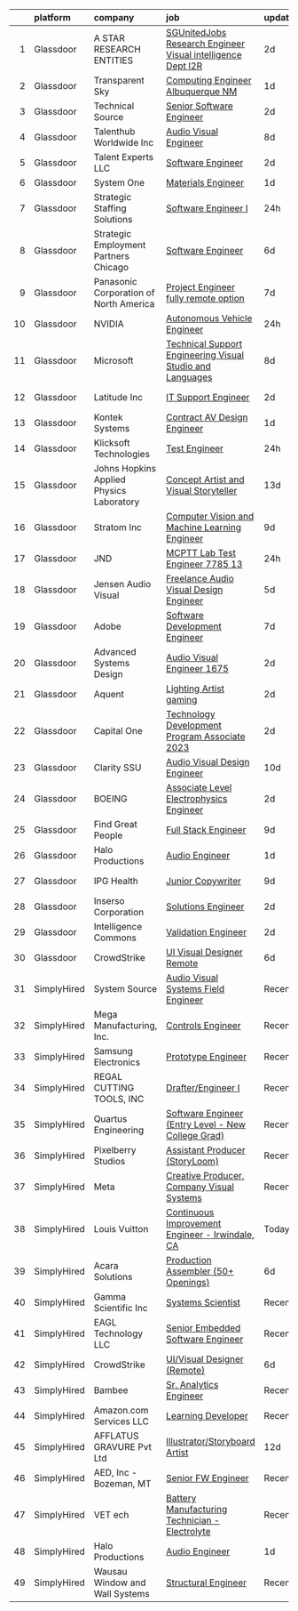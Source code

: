 

|    | platform    | company                                  | job                                                                                                                                                                                                                                                                                                                                                                                                                                                                                                                                                                                                                                                                                                                                                                                                                                                                                                                    | update_time   | location                  |
|---:|:------------|:-----------------------------------------|:-----------------------------------------------------------------------------------------------------------------------------------------------------------------------------------------------------------------------------------------------------------------------------------------------------------------------------------------------------------------------------------------------------------------------------------------------------------------------------------------------------------------------------------------------------------------------------------------------------------------------------------------------------------------------------------------------------------------------------------------------------------------------------------------------------------------------------------------------------------------------------------------------------------------------|:--------------|:--------------------------|
|  1 | Glassdoor   | A STAR RESEARCH ENTITIES                 | [ SGUnitedJobs Research Engineer  Visual intelligence Dept   I2R](https://www.glassdoor.com/partner/jobListing.htm?pos=126&ao=1136043&s=58&guid=000001821f8e8317b0e3d4ee2f17cc12&src=GD_JOB_AD&t=SR&vt=w&cs=1_262b5e87&cb=1658386810155&jobListingId=1008012696434&jrtk=3-0-1g8fot0r1kf12801-1g8fot0rjjfmb800-32136e59615645e9-)                                                                                                                                                                                                                                                                                                                                                                                                                                                                                                                                                                                       | 2d            | Marina, CA                |
|  2 | Glassdoor   | Transparent Sky                          | [Computing Engineer   Albuquerque NM](https://www.glassdoor.com/partner/jobListing.htm?pos=101&ao=1110586&s=58&guid=000001821f8e8317b0e3d4ee2f17cc12&src=GD_JOB_AD&t=SR&vt=w&ea=1&cs=1_78676703&cb=1658386810153&jobListingId=1008015048303&cpc=FFD5B9C4B038B9C9&jrtk=3-0-1g8fot0r1kf12801-1g8fot0rjjfmb800-527aba170354194c--6NYlbfkN0DAwgduWqBP7ymGN-lTADpinz2i-23XbRAyg5ywqS-MDfYRIU0B2snN7-Gbrq2bbKXPeYscNOediQJxIrrKsXyAK3kLd2jdt048bQALXiUXUwImFaBM-DOdcO2xYP0TOisoCu3LDOSAtQNZ5w5kvI3sz-Z9DQQPLSSPILCKKYzp7Z8IR37CeATlxZZRWqxxRs-dAETX_zSTogEw7y3-QpwbBusC8L9saNvazJkRXFLUVMla261L7J6e4BS-9CYgaH681S8aXXCH5_AhK1r-YSDWCnJ1obPjmbSrhCp73RXxMCH9cO-aKdfvrSVdt84SMrwp7C73ohc3NXpbkRj0_lpl6KmntQLrFZYT5Gl34HTJWFCNUxwdHaEee9fiCxdpC-VcNCc_n-FbDtF5tRd1XuNDKXC7btS3fAy6WpKywPYwKqg0DsVeh_Ke1zcoKoqN8eXyY-25Paulrxh1KPrXTDKX-q6fNjIDhsPGRaI_Cd61SoLlBL6oTBl_GRMwCcF77w_3OjGzcB32TA%3D%3D)                             | 1d            | Albuquerque, NM           |
|  3 | Glassdoor   | Technical Source                         | [Senior Software Engineer](https://www.glassdoor.com/partner/jobListing.htm?pos=117&ao=1110586&s=58&guid=000001821f8e8317b0e3d4ee2f17cc12&src=GD_JOB_AD&t=SR&vt=w&ea=1&cs=1_a2d6a209&cb=1658386810155&jobListingId=1008011852375&cpc=AC285F3A3ECA6BB0&jrtk=3-0-1g8fot0r1kf12801-1g8fot0rjjfmb800-9208b1db3321296b--6NYlbfkN0BVHAVbyk02xtdsekdlTrE-4sTi7dv4b3jkPrZBtDRpMmX6F-ebl-7PLX6xGoiR0jj5hHti75rVNxiXIhQxPq7rfEx0YBY_r3soCGLPvfta31cVDGqgShr1Are7u7D2VKlyjCaObNGV2OJUQ3pnADU4pYQ1S-n8UtS1TTjPORce0l6jN4R25zbxuOrrz3XUVFrPCaEwQMW3eOQG9p6T09roCZRNJ5kaaLWoOREBUvE1fj8ZaVQ12M5nePKBFYUTtK4EDR7SvEJzEojDUl1b8cPEv3m5_nz0Cvv47brClXpODOluK8nKOkB7tk33-YodEpOByCxngKWA3tkzekEHQXLncBCIPcV9J1fs0fgH6h3VFzRplBFFvmZ4tOQ64Y18HUwno2gPBWekmlqnkGaHJNujKmHfhgoiO-JlWKGUTU7MkbfpMipM-FTMnou6md-6o5npNTyC1epCoCwp_G8PbkSpWjZhIaiQt5PWX9FF9EP8UJq1Mnh9Jdur8i8XFjWH98M%3D)                                                      | 2d            | Remote                    |
|  4 | Glassdoor   | Talenthub Worldwide  Inc                 | [Audio Visual Engineer](https://www.glassdoor.com/partner/jobListing.htm?pos=118&ao=1110586&s=58&guid=000001821f8e8317b0e3d4ee2f17cc12&src=GD_JOB_AD&t=SR&vt=w&ea=1&cs=1_e514e52a&cb=1658386810155&jobListingId=1008000688025&cpc=AC285F3A3ECA6BB0&jrtk=3-0-1g8fot0r1kf12801-1g8fot0rjjfmb800-c1d0c260fac26604--6NYlbfkN0DpwFV3tuw9vFlML3xauMsT_S9XsNg3VdZNHiuyFzGFE3ciwNCiWa1qTVbJP6xa3o3SiE7kSzpb_mMUGlzcqjxVlt9FBtZPcnYB_qo4ppMqZX69khtSbZ-d0anmaMDwT10aypIn4OmqiZUm8rNL9FWH7XB5YZc2tJcY2fiGON4Np7bbwGgBxOROqtV0WG-NkUcUTSnyu9rlw19ylqF75Z8wMI3p_7jBrmln66eOznAbUdiPrUycL050kEFg7UXs6I0qYHSXosNE9xvxKQjrHPq1SSQ4hh5YW1YVRHn8u_yCdQrd9zT6RssL3iSAUcXaTqzxNMNePpQmFWZ6OPzhCg1DhKeFD_TEqHI_ujgzDU8vorxnfZlh2sVlee2a-dGF2Oba5h_6lEF5yxFDsdTy4T4jzyZ5HbWnmJq9MC6MuwlbC2GhhI-M0zgvMeBFF-SLh4kuAu4W27PqpfhbJqZpoTFLBUOkOFahTF34cJPTZKoq4q5FeWB6jg8zPM2bhIH-8Kg%3D)                                                         | 8d            | Newark, NJ                |
|  5 | Glassdoor   | Talent Experts LLC                       | [Software Engineer](https://www.glassdoor.com/partner/jobListing.htm?pos=104&ao=1110586&s=58&guid=000001821f8e8317b0e3d4ee2f17cc12&src=GD_JOB_AD&t=SR&vt=w&ea=1&cs=1_ea425202&cb=1658386810154&jobListingId=1008012280575&cpc=AA718BBA0476CE1A&jrtk=3-0-1g8fot0r1kf12801-1g8fot0rjjfmb800-0cd020f5639af4c2--6NYlbfkN0APToHrk7ILONyRglvlT3LJMO76dZGJsKlG8WQjsY8Cq8sfDFa7YMJqRZHf6b2fauPj3gZezhjxLT-DuF8vZLuwZEnCyZyfC0p5bF0vQqRueZ5g6y9ftlcz0pgUK_OLAJo2_BtTYO2dEmzO9dTtdhpd59vuAmmznlR7V5veymu9VT_zvjua12vKew_2JvQ3oBgR44zXAoD3iZVFcherPlMLP9xcOP3tzcI-DmfgFBgVb_YKj1OePoad_JVXJTjd2iI3rBextHPtx2HZIuUD08ZEAQ16fOevvmUyrh0RLEzlIvGN7eI3HZoUwwvaUkN1-lnnkij0-3_u3ITcXfRYYv3Wbe5_sHv-Ao9MYqjBnsNCUlwyYAjHO4u_GJTjGG9MN2XTvpWVD-hao7ATmUZghHSq_PbX6PdkeJK6cDIMgCVenKtJ3LLE8H-ySKU2ewwdB2p7dICCOXj8qh3_KUrGvYp9G7ArVVT-72QVgrRUBzSZXX9QwGPLhVR7hDTGNGkHOHumo5A_7cZtBA%3D%3D)                                               | 2d            | San Diego, CA             |
|  6 | Glassdoor   | System One                               | [Materials Engineer](https://www.glassdoor.com/partner/jobListing.htm?pos=114&ao=1110586&s=58&guid=000001821f8e8317b0e3d4ee2f17cc12&src=GD_JOB_AD&t=SR&vt=w&cs=1_7de5688b&cb=1658386810154&jobListingId=1008014989859&cpc=B101C867B3EF2D75&jrtk=3-0-1g8fot0r1kf12801-1g8fot0rjjfmb800-90c7386a8f706e51--6NYlbfkN0AXtvPDqDev6liskt-h_3vAUEMM26GmMOlWYCAn-kvNiXycd5WmzglIHi5nf_bG_WtUXbj2CHriW1UqQ_Wv0AgUKKy-9jq-bf8WcWv5OXhC-OMOv9EQcP7rI6D664sP6fh80fXKV-glVKTXeqgnHmmLVxlSU61HM6J20e4w5-6IInI-rQCQmmd6fkO3XniPSBOHconFVie-yA4D5y1zd4Vh5AzUVFb01-WXJLPxQ-3g9l2zCijfDmO6ZULbR4bLRSbV0Bt2zUwSBSTZy055RFcFdRaCnL77ygCUUMA0Ozv5l1k9Z-LsWG21xbKLkmYw1NcI4IrDew-Vt6x5SigvdzqS1OQEmux4iJkSLv37oV4YxIMN3XDgUuB4D1nss9q44U_1TqGCjOudl9HvwkhaFmq5mkPXa5Dy4FLW1_W7zF2S1T0dTYDI3TXTkg591Egul86rkodU9sZQeT4xbtK48dd2alPFMITffPegnqXwi8JbOMWF-ln3-Dgtz3TpeY_A9gydKZaLf2JoYrWyVnybqk53D-4ka1N7PePEyHw_vvwe1ai1Cw_YMkP4vxjNM0a7E_4%3D) | 1d            | Bellevue, WA              |
|  7 | Glassdoor   | Strategic Staffing Solutions             | [Software Engineer I](https://www.glassdoor.com/partner/jobListing.htm?pos=115&ao=1110586&s=58&guid=000001821f8e8317b0e3d4ee2f17cc12&src=GD_JOB_AD&t=SR&vt=w&ea=1&cs=1_f1ff3c19&cb=1658386810155&jobListingId=1008017541074&cpc=FB7E4A1762AE5BEC&jrtk=3-0-1g8fot0r1kf12801-1g8fot0rjjfmb800-8ff9e03ab23b3756--6NYlbfkN0CB4h_TpqywgMPZecH4V9H9bCqyxawBCNsXMflKEtNjwA0LJe5LPGl6AoOzdau3U3v2Ru8HWrAuvDZpQc1x5Xvf5hqYXaEm5bB9tst1sRGDXwnUsrdnJAjKPLghgZ5VyhvHG8el5M2MWqxlDuE1HgYhuYqRgHfK-2p4h3rlRc9J5U-jWU4u2QIlYyTdeT4v5SsxXEBeDnEJXWbYzorGHDC-paeOZ8ZWx6RK0CgqR7C2iuf5sXl1as-6ndpkYZbz1oz2AfQq4yEfq9owqLp7gWtpTWcH2xtWhe7ZdnkDUL7KhmvIXek011YmjcYJwCSZ_Q12w4GsSBhndjnkUzivuD9dKVx2HWa9mDlQtKyX24lE-OEc35zolA8p78_ZO7EgQDOiBcFFIPy8cVnguBvdwWjqV88baU9WMSdYprJh9vo65v0_SW3MnckQ1hyD1IPtv3JzZkfOMkZcGPjc-MlHTLoWEJxLSqKTIimGJ3O2cKrZW89ZFv6xnA8qeRRRroacZto%3D)                                                           | 24h           | Remote                    |
|  8 | Glassdoor   | Strategic Employment Partners   Chicago  | [Software Engineer](https://www.glassdoor.com/partner/jobListing.htm?pos=112&ao=1110586&s=58&guid=000001821f8e8317b0e3d4ee2f17cc12&src=GD_JOB_AD&t=SR&vt=w&ea=1&cs=1_601f6db7&cb=1658386810154&jobListingId=1008005290496&cpc=7AD1D84939BBEEF3&jrtk=3-0-1g8fot0r1kf12801-1g8fot0rjjfmb800-f9b122109228111a--6NYlbfkN0AEgitr2lGK9-2Owk_bCXKkX9ldcvmrRzAzunryDtq0mljxA2NIyC10GUheUeY9KB7z7DAJmaLOzV7M5HUF6sH-YaekoisB72hHiMww_Vxt4qLPHEBRN-jJ0qnBkvAL8uuN-j1If3yHaNwNbpeJr65cC-nsKE8kUrwN1QrKc_OxvUb1TWW3PmzMOPneBGIEERMgAdTOseof-x4-Yk5OCwPzuObcWob_lIvlWzQz6kq2HhOdLa0c-BF7zcw9XtgiKga4tUNByjJC212tdMZr_KW2J9pnAWB86LH63RS92-LQenAHjmZOxK6gy27z8dwO-oPydD0O0cKO0VPJoO9Fq11k_ms6l7dd-2doKRhRpa-fqbr6XUHmypdsqBHJcutMV4gV5tGNN6Gv9mUR50ucvq7MR0lOP5-FoVL6zamVfsVZep_jV8cBxVfmRGDIFTkrCYYm85D2mb2Im0QPz4JQ1iGDYG843Itb51FugbOQ35DU3Y0M_6tbVc5u2MQq6ppPpss%3D)                                                             | 6d            | Illinois                  |
|  9 | Glassdoor   | Panasonic Corporation of North America   | [Project Engineer  fully remote option ](https://www.glassdoor.com/partner/jobListing.htm?pos=124&ao=1136043&s=58&guid=000001821f8e8317b0e3d4ee2f17cc12&src=GD_JOB_AD&t=SR&vt=w&cs=1_b96f7224&cb=1658386810155&jobListingId=1008002546491&jrtk=3-0-1g8fot0r1kf12801-1g8fot0rjjfmb800-fd6316b13faec53c-)                                                                                                                                                                                                                                                                                                                                                                                                                                                                                                                                                                                                                | 7d            | Newark, NJ                |
| 10 | Glassdoor   | NVIDIA                                   | [Autonomous Vehicle Engineer](https://www.glassdoor.com/partner/jobListing.htm?pos=127&ao=1136043&s=58&guid=000001821f8e8317b0e3d4ee2f17cc12&src=GD_JOB_AD&t=SR&vt=w&cs=1_52115c35&cb=1658386810156&jobListingId=1008017673116&jrtk=3-0-1g8fot0r1kf12801-1g8fot0rjjfmb800-cad685f0a5c5f911-)                                                                                                                                                                                                                                                                                                                                                                                                                                                                                                                                                                                                                           | 24h           | Santa Clara, CA           |
| 11 | Glassdoor   | Microsoft                                | [Technical Support Engineering   Visual Studio and Languages](https://www.glassdoor.com/partner/jobListing.htm?pos=128&ao=1136043&s=58&guid=000001821f8e8317b0e3d4ee2f17cc12&src=GD_JOB_AD&t=SR&vt=w&cs=1_fb06ae94&cb=1658386810155&jobListingId=1008000494893&jrtk=3-0-1g8fot0r1kf12801-1g8fot0rjjfmb800-fd5e93c10324bb7b-)                                                                                                                                                                                                                                                                                                                                                                                                                                                                                                                                                                                           | 8d            | Issaquah, WA              |
| 12 | Glassdoor   | Latitude  Inc                            | [IT Support Engineer](https://www.glassdoor.com/partner/jobListing.htm?pos=119&ao=1110586&s=58&guid=000001821f8e8317b0e3d4ee2f17cc12&src=GD_JOB_AD&t=SR&vt=w&ea=1&cs=1_2e8687e6&cb=1658386810155&jobListingId=1008011851782&cpc=3BA4CE39D5B5DEF5&jrtk=3-0-1g8fot0r1kf12801-1g8fot0rjjfmb800-53008a699198e315--6NYlbfkN0DHl9MnwPpq1bbpPHgKt1JoxxtgUYxcPgpGa7590zZ_bSO6C83MMtUscRZ8bkrEfXsJ-zf2zrL30GhvlPkphklobUWUc-pIaVkgHFMcvJhua_IEUVbJHz0R3ShZvCu8JVLK0FjEN9-S3UAkPlJZDEoE2wFTlj5xj_XtjktqxlhLYJBXZl-RcN_bJeaBOx2M5C4UzMxOg1HiCXCLxd131x6Xl7H0ExDxLj17wXEYQ20XhzruoryKJReEwrcUZlbFZ_zFT9tGQ5gksgZ-DODr05OPPTxp0hIP9xe_d5Nux84xgCvVedLqjaxxdhnf6yWslklLM6AsHVbIwcLtc8vFZLuD1KGbVC0rjPGcNDFOswOUU_4texEgCiXojRmgGSKfIqJWSGEnU1VP6cyfC9nA_eZToHXfLUfHrx0CJ9a0VGwS9ShkGnUnn4XehNPwVtoOsHAjp6G6u9DGMsAI4dtTJgytM6e_8SJir_WC8TEKY6Nn2687wXjsPqzCDPJZ0nNFKVE%3D)                                                           | 2d            | Rockaway, NJ              |
| 13 | Glassdoor   | Kontek Systems                           | [Contract AV Design Engineer](https://www.glassdoor.com/partner/jobListing.htm?pos=105&ao=1110586&s=58&guid=000001821f8e8317b0e3d4ee2f17cc12&src=GD_JOB_AD&t=SR&vt=w&ea=1&cs=1_a31d8161&cb=1658386810154&jobListingId=1008014886987&cpc=F583A5AE0DDDFE3A&jrtk=3-0-1g8fot0r1kf12801-1g8fot0rjjfmb800-a546212c94420692--6NYlbfkN0CfuwjoGl7GPnww22KG_qH1VxV-pg5CMIAqmERtwLeL8ycF7ceNQdASQTPxp4jgWWs-M0t45tF99RZCP-Y69a4reENeISWqKk45DEqGx3JramItH2_VZp6X8Qyg9Tmz2oq7QvAbYeaYMFsouQnIxVpKHd7RjwBwsnf0ucVB8jFLm9A5fsBFqXubL2-APHTB7dNZjtUKfXcCpjhvrhyRlm75BBljGnBjf10Xl5GN6twF_Hymld__VemNS5wbHEcY6QJj06Qp15NyicOG4klsDMkIgIyz15GfGrCSyV8ibys7ITca4bpVyefCGo9IDNutOGM7U_9rtxtfb1wBmFvfwRN7uMLvrTiDMcKEleIQgjydhg55h7z9l44RIoO83mO_68F3FHJ-8CTY6NXNMw1oaNpw6vljn8nj_onAF4e-DHDZ_ZadGxJV-S0ovzvDgWcDuIruhgLSY3cY49ZYtflvtwvPH0eFWJlFZ5wBqY2dKY4qNiqXdxmClrq8hXFYEwL3uCfBLUK94a9mKw%3D%3D)                                     | 1d            | Remote                    |
| 14 | Glassdoor   | Klicksoft Technologies                   | [Test Engineer](https://www.glassdoor.com/partner/jobListing.htm?pos=125&ao=1136043&s=58&guid=000001821f8e8317b0e3d4ee2f17cc12&src=GD_JOB_AD&t=SR&vt=w&ea=1&cs=1_1882868d&cb=1658386810155&jobListingId=1008017363622&jrtk=3-0-1g8fot0r1kf12801-1g8fot0rjjfmb800-188ef534be30493c-)                                                                                                                                                                                                                                                                                                                                                                                                                                                                                                                                                                                                                                    | 24h           | Indianapolis, IN          |
| 15 | Glassdoor   | Johns Hopkins Applied Physics Laboratory | [Concept Artist and Visual Storyteller](https://www.glassdoor.com/partner/jobListing.htm?pos=129&ao=1136043&s=58&guid=000001821f8e8317b0e3d4ee2f17cc12&src=GD_JOB_AD&t=SR&vt=w&cs=1_e6373598&cb=1658386810155&jobListingId=1007990323575&jrtk=3-0-1g8fot0r1kf12801-1g8fot0rjjfmb800-caf3af526954e90d-)                                                                                                                                                                                                                                                                                                                                                                                                                                                                                                                                                                                                                 | 13d           | Laurel, MD                |
| 16 | Glassdoor   | Stratom  Inc                             | [Computer Vision and Machine Learning Engineer](https://www.glassdoor.com/partner/jobListing.htm?pos=111&ao=1110586&s=58&guid=000001821f8e8317b0e3d4ee2f17cc12&src=GD_JOB_AD&t=SR&vt=w&ea=1&cs=1_45e94e0c&cb=1658386810154&jobListingId=1007997722081&cpc=FAE5E775D180B2FB&jrtk=3-0-1g8fot0r1kf12801-1g8fot0rjjfmb800-4b643d52aadb7cbe--6NYlbfkN0DHq5cS7_NQY_ZldJLemQnyJLq4g1PakK2IK7lNmBZOqlX4lWGeIayHoS6eVjMnCoMz6j7oXkvRzoVTt6PtW5Az9ZHQCcLZbYJqKkaBVeOb8T467X7fZHHOYo0Qzez9xnSQCWJ67ndDbrLpTVXzvEWYR8jh5m0Vn05KW0tQ3qVs_BJXvM5Z9CchOztAd9t2N1b4ObcPHxNN5bD5gwgQz3P1Zwei4OZ1y6I76j31aqTr7h4Ofbs4mlXhJILpRBwnjD0GJc-W8-Di3XTtTbuXUAdpW3ZCXe0L_uEv3zq9xl7lmgoe7DyOgZjWMViuqVwZ1CraLhb-g0Xxbc_Ppu2CLeIhwuclMjdZ7m5ADHFZZXKx81YlP5ZH4MDfzP4E-IK3aVahKLc0626Pq7RDJKlraMA61-gC7w5b4pDdrdGWVx_KUwzPFRtNV8PzYASR3VnLMMU9zsAxDTkO7_eOLkQUbhoAjU0VRQGlmVJF562U5L3AmY00JNe6990R1WqxqCZj8wxO3hJy-9Fo1y_Ehfw3szA1iI_N8qo6gJc%3D) | 9d            | Boulder, CO               |
| 17 | Glassdoor   | JND                                      | [MCPTT Lab Test Engineer  7785 13 ](https://www.glassdoor.com/partner/jobListing.htm?pos=123&ao=1136043&s=58&guid=000001821f8e8317b0e3d4ee2f17cc12&src=GD_JOB_AD&t=SR&vt=w&ea=1&cs=1_34933c28&cb=1658386810155&jobListingId=1008018625565&jrtk=3-0-1g8fot0r1kf12801-1g8fot0rjjfmb800-7dd1c2a491773dd7-)                                                                                                                                                                                                                                                                                                                                                                                                                                                                                                                                                                                                                | 24h           | Bellevue, WA              |
| 18 | Glassdoor   | Jensen Audio Visual                      | [Freelance Audio Visual Design Engineer](https://www.glassdoor.com/partner/jobListing.htm?pos=107&ao=1110586&s=58&guid=000001821f8e8317b0e3d4ee2f17cc12&src=GD_JOB_AD&t=SR&vt=w&ea=1&cs=1_2ff72c57&cb=1658386810154&jobListingId=1008008655393&cpc=A65DF3A704A48F9B&jrtk=3-0-1g8fot0r1kf12801-1g8fot0rjjfmb800-2b26840a77cfcb6f--6NYlbfkN0B91O5vKeJxR9_hxmDa8e6Q5G1GjibsWHgJn1skfYlPwkAXe845tnLEvoI6XuF0eBIBIhcz0HPUIe79UujOZBVd63yv6bxa1aImQmynUaNewE95G793KRTOknt_ThP5QTrQDOUmd5gLH-22R2jo_gzJCrI3Bf2XfHqThDx0q7NMMsUMDd3ajSAC3ZreR5MhGkgrFxTvPpJ_1XCRqc-Bc7o9oaiOSJ9hIC13d6crlL-vvJEcQnYpmfvpoVtsPVeGBHsFYpFuDg8Q0OCV7X5t7AqrjJdK9NaTblJe_XRiD8m9Z-OBqo8aZ1nZGM2d9E8Dg8mvkEmHuHPckBjUlvQnZkbVIO985-7je8mtk9Q1-s4ZNudymw2E21qY4pYqmTLlEpjBcLjJ0AuBHKu0AGXUBtY2ZNWo3wSNQaoGYOxFI6ckVAs7jH-Z0teJ5UBF7n8Yl38gfGI5lSRWBHAZArPx1aUM3O3Euz-8VIUJzJj6BORE7XXrLF6uwuEWFPgB4T-98mOecrqWue0__zQ3L-7xZ39AxY6x6jmrlhw%3D)        | 5d            | Remote                    |
| 19 | Glassdoor   | Adobe                                    | [Software Development Engineer](https://www.glassdoor.com/partner/jobListing.htm?pos=121&ao=1136043&s=58&guid=000001821f8e8317b0e3d4ee2f17cc12&src=GD_JOB_AD&t=SR&vt=w&cs=1_dd39f015&cb=1658386810155&jobListingId=1008002512843&jrtk=3-0-1g8fot0r1kf12801-1g8fot0rjjfmb800-1fe35e3180929f75-)                                                                                                                                                                                                                                                                                                                                                                                                                                                                                                                                                                                                                         | 7d            | New York, NY              |
| 20 | Glassdoor   | Advanced Systems Design                  | [Audio Visual Engineer   1675](https://www.glassdoor.com/partner/jobListing.htm?pos=102&ao=1110586&s=58&guid=000001821f8e8317b0e3d4ee2f17cc12&src=GD_JOB_AD&t=SR&vt=w&ea=1&cs=1_8592fd5f&cb=1658386810153&jobListingId=1008013000580&cpc=18B9B60E52E5A655&jrtk=3-0-1g8fot0r1kf12801-1g8fot0rjjfmb800-53856959d38fb972--6NYlbfkN0DdLn5tXN_RiyJSiFodarGZFJKa8s6F6AK0THPBWp05MQAviCpm5lNzEF6gD3DTAf6n8aeNrhHR59c6f01ZkzNNOYyicUjSDHyP8w7Fb6VcMKrqCkZijDoa-nn-rz3ZJ99wKyrCzIIz8Z3mQTlp__DDH6aEsf9LKIFSJxB72VypXDNZyuLvxURcqWxMEjJHbMVPcukKzm-ggTwhyiFeaNX-25WkI5Bf4RrJqHyku0mh1chQr0IN7o5_fGtrNQzPPEvXA5nVXwpzzBf0n05uNkd3eBT9sqqleXvGWy-eF0fbQOw06F-DEkICUfYgrgJYe-pORjNkSos0isOTt0nGunDzF34CR3JxT0fWUBDhUB-L8ZS15R_e3T-U-KAgZs97uqKIMU1QcSBnbyH1cltvvENXhYisNsjGnoAKEKZ7zQRCdspx1wHepxXdEj16i6uDaDytJOp8yaaRwR3dHYeJVdFZMwnjP9BTb_30woJrFG6uju9rlt0eO30lrtoc4BONHlz_YiqdMWk38g%3D%3D)                                    | 2d            | Ocoee, FL                 |
| 21 | Glassdoor   | Aquent                                   | [Lighting Artist  gaming ](https://www.glassdoor.com/partner/jobListing.htm?pos=116&ao=1110586&s=58&guid=000001821f8e8317b0e3d4ee2f17cc12&src=GD_JOB_AD&t=SR&vt=w&cs=1_ca321e06&cb=1658386810154&jobListingId=1008012676272&cpc=9DC6E4D8324653EE&jrtk=3-0-1g8fot0r1kf12801-1g8fot0rjjfmb800-f341b21f200986a5--6NYlbfkN0DMrcEu7yrtATojKJA7cEzGQ3FdRGWLh0CZQInL4ECGI9gD0Wolx9R2v-Aex0-GK06IR-bjFvjEHMXZOaQ5iyvMOX2o-ZavnwjSDCy-yLmI7QrRCKKKWQhOYX0OyhtyBdjzyIDc_lEUUc-tJ1j7P04w-guAtevEPkKrF-iH2eoM_m-IBm9JpEtetESJSR-ME-jAsQhFfGOP87BUjjrDMI83IUHDOEi1vmwcEcRbqjWvv-OyawiYzQBeN3F0C1r2vxhKJZQDeT4d4IHqx7WvBWcpE0UdrZigrxJKarNVVwiw1Qo8fxRiXvSI4EUgN_Kzp-VB0b1ZR57CDX24-0nLntH51qofVVR_y67Gp3w_qXmXjr_kmpJWusWn4X-tgzPqidSrdH25dS2V9iWXPxmfB9OzhdQ-BTKSeHARXGeaHQ2iBeRDDXhkY_bO1_8AdnJDPBC1IZ7CL1GYLg%3D%3D)                                                                                                             | 2d            | Redmond, WA               |
| 22 | Glassdoor   | Capital One                              | [Technology Development Program Associate   2023](https://www.glassdoor.com/partner/jobListing.htm?pos=109&ao=1110586&s=58&guid=000001821f8e8317b0e3d4ee2f17cc12&src=GD_JOB_AD&t=SR&vt=w&cs=1_c4235cb3&cb=1658386810154&jobListingId=1008011603146&cpc=9C2286EA3771AAF6&jrtk=3-0-1g8fot0r1kf12801-1g8fot0rjjfmb800-13529aa9b14d4d10--6NYlbfkN0C3j_zLGvpMLCdiZ0WC46XqVTA1VMZzOzKXPhAXwYlrNb9EbKZEg8x0tL4Jn_n-27XAYRIz8SPP25AcxNOOk1jXfgwolYmEWOsDqt5YbN7s0DhX3GFKHf320jiMFRgI8bgog1gDTk0e4AdeNwmNVnoRkEohwXBRRKdIxfGSnq7msXs_xbG6_TTqA-FX-eqTsWWwxlH2gWNubzq1Q6ZdTH7HqbM3kg38eQkALRPj_fP4ebQqQQHOPClA8WR1qgtyFdUgqZrOyN2z2hvSPfYS3OFBUVVswjaJh9oGrz-waFRze94x7tzqu62Mt5cdx5f_1QswZ9gXt7DAQhEMhuYYbLYXV1l-Kk5h9JZV5ynx496lPkZVFkoUc_3-mTfPzlV6-eHAX72xQcm7RVCCeuF2krZ8dJM4QtMUrsCoFsdfeukWiG7vvlr7KjK2)                                                                                                                  | 2d            | Chicago, IL               |
| 23 | Glassdoor   | Clarity SSU                              | [Audio Visual Design Engineer](https://www.glassdoor.com/partner/jobListing.htm?pos=130&ao=1136043&s=58&guid=000001821f8e8317b0e3d4ee2f17cc12&src=GD_JOB_AD&t=SR&vt=w&ea=1&cs=1_99fe03b8&cb=1658386810155&jobListingId=1007995800311&jrtk=3-0-1g8fot0r1kf12801-1g8fot0rjjfmb800-407bc9f77d9583b7-)                                                                                                                                                                                                                                                                                                                                                                                                                                                                                                                                                                                                                     | 10d           | Remote                    |
| 24 | Glassdoor   | BOEING                                   | [Associate Level Electrophysics Engineer](https://www.glassdoor.com/partner/jobListing.htm?pos=110&ao=1110586&s=58&guid=000001821f8e8317b0e3d4ee2f17cc12&src=GD_JOB_AD&t=SR&vt=w&cs=1_7306407e&cb=1658386810154&jobListingId=1008011578747&cpc=65CC663E25211861&jrtk=3-0-1g8fot0r1kf12801-1g8fot0rjjfmb800-c5d75e19db87b3a6--6NYlbfkN0BddK4H-tsabPiX3BvkwhvbvP4OkLNzlRX6egXJy9Hb11ERhvpR4KXHOGIJSt-F4EldYyzj0PC9O8t5sPaL1ax7KmZQUaEt0CgSTF8ct2nUdDoDXO-XcKA9HRxX1ZV8qKt4fxPGVIIxzjtKY1xLtvOR77csmAEsUgT5Efz1cW5CWnWmnKWf2WA6Vr-LJRjn9uoyf18kM2BoB9bw_A258coCEQAFwaQHXKs6rOoMpJu_ZYlotWPW9T2kxLz9XC0eG4ldcR-aUwgRbU6J56wjo5NFo5Nf9jUywHLAJuKUrC0ton1H_v5PmtntGlhI0WqX-mP9xdw7KFEkxhqmr_SBuPOA2MCMp1AqslzYGMt7NndLCy9FUC7-7zH4ZCter647kPQrOLJFAl_wAt3qzZJaRySpsrYrwCvP5uw2CbOtn6WswMw3NNqB9n91)                                                                                                                          | 2d            | Tukwila, WA               |
| 25 | Glassdoor   | Find Great People                        | [Full Stack Engineer](https://www.glassdoor.com/partner/jobListing.htm?pos=113&ao=1110586&s=58&guid=000001821f8e8317b0e3d4ee2f17cc12&src=GD_JOB_AD&t=SR&vt=w&ea=1&cs=1_d6d7c7a2&cb=1658386810155&jobListingId=1007997608736&cpc=F41FEAB56D215062&jrtk=3-0-1g8fot0r1kf12801-1g8fot0rjjfmb800-81110c879b6f9a3d--6NYlbfkN0AB_wwm9c7mTJ6mF64Z4C4YaWvUN0ue2WMj8uKqDGvbSUpQdFC8tKXzAleKNXG88hYqbhdu5OgK3s6S06o6e9kROcZ0p9G3l1zppEyrdsPDZNnLLsQ91Ot8FL94NgDegTH9gsp_OvUxFL_XX2y3wpnntBQy4LSBZ7Wa8i5aPwxLIiP_0BVy41oEaZ1hd3tWIobe1FB5RHPAY3N46HtG1mcSW8yflTmXkuN9kkfBerh_-PT5TWRLXtggse5d1Jihi_rECQy2IotLDuhqHjL2g9r2BV_7-HK4EbqmEIfkZVfjuV1Xy5jH1d3PDzIswl8lKz5AUnR5K4AikT6o3D-ZeqcTprVTvnkNULyzvQiEygWdj8R2CmBGI4G0WsIKfbcV_KDdAe0SGsZ9BWYZ2bVYZnpa1Et3qx9yLX_z4KBm9s8SRbC7VaE8xM19qaZBJw4LIbQgxVl4Kqxs6ywcadDpoWVF55wwOLppTi7Q4kdvoFVM3J_8Bkf8rZ1u7ABjIpESIG4%3D)                                                           | 9d            | Remote                    |
| 26 | Glassdoor   | Halo Productions                         | [Audio Engineer](https://www.glassdoor.com/partner/jobListing.htm?pos=108&ao=1110586&s=58&guid=000001821f8e8317b0e3d4ee2f17cc12&src=GD_JOB_AD&t=SR&vt=w&ea=1&cs=1_33c4a565&cb=1658386810155&jobListingId=1008015033912&cpc=6BF42D0955AE9A34&jrtk=3-0-1g8fot0r1kf12801-1g8fot0rjjfmb800-66344b39c1648170--6NYlbfkN0DZZww-p_mr8GWlqIRBY21Wjl_Fk3kglyx5_HcxykVqwaDFSJjVlUl4SCmDWBly_AThIxt-d2Ac-E3CGtxPty3MM8GBfToLumm6yYjnHD8YAIyf3ctYdpRa4tizI8BkBRdRNP_8Ljldeb8Rs8UYrkIV8Jqiugy2o5is-Rpbor5-fjFqRrMbyFA2cYxqy9JE6aqu8gMMvQwJl4zVEHk0P77G9Q08Dcuk67VpsEcpj_vugTKGngjcsHOgpD_q0EE-ORoGNjWDuQK0ZCsuD02KKBNSTwJClsoesDSa4j9CA6VtqpltqXuXN9AKHudsdgGiub4EbXJt5gKidz8b1IsYbyuvPKEzsQHWA7-KVkwNdZA3gg1hROREH4_pEt8eprLYRovHeePPqk5tzaMAxowPEGata-DbIliU5WkUmg6IEn27OsvD3PDKqi-0Y9kjSuNAlTNP059mOKFtm8-ZTqEDmG56UIW4Q4oOMt1RezFTAjpssqIhDZ9U9syz)                                                                              | 1d            | New York, NY              |
| 27 | Glassdoor   | IPG Health                               | [Junior Copywriter](https://www.glassdoor.com/partner/jobListing.htm?pos=122&ao=1136043&s=58&guid=000001821f8e8317b0e3d4ee2f17cc12&src=GD_JOB_AD&t=SR&vt=w&cs=1_87d9d7e1&cb=1658386810155&jobListingId=1007998725255&jrtk=3-0-1g8fot0r1kf12801-1g8fot0rjjfmb800-d6429d360a8eacde-)                                                                                                                                                                                                                                                                                                                                                                                                                                                                                                                                                                                                                                     | 9d            | New York, NY              |
| 28 | Glassdoor   | Inserso Corporation                      | [Solutions Engineer](https://www.glassdoor.com/partner/jobListing.htm?pos=106&ao=1110586&s=58&guid=000001821f8e8317b0e3d4ee2f17cc12&src=GD_JOB_AD&t=SR&vt=w&ea=1&cs=1_41b70ce1&cb=1658386810154&jobListingId=1008012184970&cpc=AF02A54CD0F60729&jrtk=3-0-1g8fot0r1kf12801-1g8fot0rjjfmb800-46d849cf90e33f5e--6NYlbfkN0AhiSM97uR0krGOtPwy-oJfyqALAy3Z2p4nx349ctn7U6gK7HywQ3ssJXP1yJ5ULVYRkoJT9wKFlirtd992B5FslD1dIHOmXkQZ6PEUFfqEJEpfTDTWwx5npuU5QO4oALa_LmFiA9Y9ZpxujmqnkaGSGmQlxudQBSSKhy0tYsfOx2P4eTgtIJKqPGdmiexHYSvKhCPseTLWln4BZdvn1O-mcoGIIbCp7UuB2e6OMr-LpgC_eE4LbPsTMkHOBz8Mxhba6AnDOvdCGVl58ducQy3cOPLXi2YCVCInNau3jb0oA164nOo-lv27W6pSGa9pDUtB6cu7LOgb4yLzZSpIAt6nn-JXFE5mGuDKpfGtnUBqgdHNh0xfVETVHVi6JBRFPo4ZZlvVDVEvt95RnXpKAPiV_EVfsPSf9Na4mEEl-PD8JpQR9QRkQYcqBfLFBaJCErWmbSlH6ysf6197buxZRaHewgCD1YMBa73otghiXKElJ4QqJZ_BPwqyYUmL_n8NUfI%3D)                                                            | 2d            | Remote                    |
| 29 | Glassdoor   | Intelligence Commons                     | [Validation Engineer](https://www.glassdoor.com/partner/jobListing.htm?pos=103&ao=1110586&s=58&guid=000001821f8e8317b0e3d4ee2f17cc12&src=GD_JOB_AD&t=SR&vt=w&ea=1&cs=1_15878cb8&cb=1658386810153&jobListingId=1008012538433&cpc=B101C867B3EF2D75&jrtk=3-0-1g8fot0r1kf12801-1g8fot0rjjfmb800-8880a2d5a8b09fcb--6NYlbfkN0DeXU0vMxLyKhfauY-dgUBa_3v1DHLtGGo4EP_Dl8CiY3vcLdlFpMXd0O9VuEXxL1iZ2L2Jhc7D11ee2axo0SSDvd8YtN4AEeRZvCIXJyz_GPkszm6vjh-0c6lg0brChkyE1H6tm2houh2HhErMohg6zCSuMZhGna8wcwLYTqGq-TUJ7Mu5iWKd0OqnEawaGjl3T5AmwvC3MLnACQmHxSEuKWP45tjl6bT_3BsfwlHv2skPD1OwfxiS-_KagfI3AVlZw6FwHEoPQyiFNpO98J-Xq-I27fbUOM3XiJqTpx0GE_ZX1KagF8_njLtw8fRxRbWL7YzijUV74CPPnAbZOB0pE-YsDUHLYbFgeTtiCemesJWre8LiFTvLEPpMppTA1YXHTuO5Xy-BGziQS2hyJExR-2gq3bozyNyCTcKZuQEjjwoX9CC7OW8m6onJ1qkCWwZ7xb4sFr-E-fhbSePKv--3Qz7R-l10eAIPn5JC_ACGaPuJJWq6IBNA3RGIB4JwKTpivVJUJjsnaQ%3D%3D)                                             | 2d            | Remote                    |
| 30 | Glassdoor   | CrowdStrike                              | [UI Visual Designer  Remote ](https://www.glassdoor.com/partner/jobListing.htm?pos=120&ao=1136043&s=58&guid=000001821f8e8317b0e3d4ee2f17cc12&src=GD_JOB_AD&t=SR&vt=w&cs=1_b90c21da&cb=1658386810155&jobListingId=1008005239713&jrtk=3-0-1g8fot0r1kf12801-1g8fot0rjjfmb800-799866f077c4d91d-)                                                                                                                                                                                                                                                                                                                                                                                                                                                                                                                                                                                                                           | 6d            | Remote                    |
| 31 | SimplyHired | System Source                            | [Audio Visual Systems Field Engineer](https://www.simplyhired.com/job/xVBqUv_Jb7WJWKXZWvKMDvPPRs-yjpNF3jAs9pIqje1SIoBa9tk9Yw?q=visual+engineer)                                                                                                                                                                                                                                                                                                                                                                                                                                                                                                                                                                                                                                                                                                                                                                        | Recently      | Hunt Valley, MD           |
| 32 | SimplyHired | Mega Manufacturing, Inc.                 | [Controls Engineer](https://www.simplyhired.com/job/A-PuLvSL_MSX4LQRH98oIWQQrXj2TQ7eGS_jFvpYgV-Fy8o4GRfiNw?q=visual+engineer)                                                                                                                                                                                                                                                                                                                                                                                                                                                                                                                                                                                                                                                                                                                                                                                          | Recently      | Rockford, IL              |
| 33 | SimplyHired | Samsung Electronics                      | [Prototype Engineer](https://www.simplyhired.com/job/5kweYF4CsyPJhWUCnGbp2QM0zdWkUfbCcvFDNI-gqe2d8UAn1ICliQ?q=visual+engineer)                                                                                                                                                                                                                                                                                                                                                                                                                                                                                                                                                                                                                                                                                                                                                                                         | Recently      | Mountain View, CA         |
| 34 | SimplyHired | REGAL CUTTING TOOLS, INC                 | [Drafter/Engineer I](https://www.simplyhired.com/job/WfS0fI5l4Ujh8p0oPBq7KPV4tnd7S7ht7My-q7XDW4ayIUkz_isGXA?q=visual+engineer)                                                                                                                                                                                                                                                                                                                                                                                                                                                                                                                                                                                                                                                                                                                                                                                         | Recently      | Loris, SC                 |
| 35 | SimplyHired | Quartus Engineering                      | [Software Engineer (Entry Level - New College Grad)](https://www.simplyhired.com/job/0-kibxoGpVj1k26pFH4E-Bzequ3rK05V-16JdeVp5UhCRqMCWut2xA?q=visual+engineer)                                                                                                                                                                                                                                                                                                                                                                                                                                                                                                                                                                                                                                                                                                                                                         | Recently      | San Diego, CA             |
| 36 | SimplyHired | Pixelberry Studios                       | [Assistant Producer (StoryLoom)](https://www.simplyhired.com/job/hSv7ghpm-79trSAE-wZgTdh2Bls_qm9myad9KnUrSZA1QS2B0Ci5cg?q=visual+engineer)                                                                                                                                                                                                                                                                                                                                                                                                                                                                                                                                                                                                                                                                                                                                                                             | Recently      | Mountain View, CA         |
| 37 | SimplyHired | Meta                                     | [Creative Producer, Company Visual Systems](https://www.simplyhired.com/job/CCqxNUAK4M1HUW2BJZzdtP97K8e2euVYO5mZc4VWpLwzt61Z1VZZXg?q=visual+engineer)                                                                                                                                                                                                                                                                                                                                                                                                                                                                                                                                                                                                                                                                                                                                                                  | Recently      | Menlo Park, CA            |
| 38 | SimplyHired | Louis Vuitton                            | [Continuous Improvement Engineer - Irwindale, CA](https://www.simplyhired.com/job/P-koJYf19rWNHHpYc4wUQ9lc1jJ3UdXZVZl0Q07l2zKaolTgGtkcmg?q=visual+engineer)                                                                                                                                                                                                                                                                                                                                                                                                                                                                                                                                                                                                                                                                                                                                                            | Today         | Irwindale, CA +1 location |
| 39 | SimplyHired | Acara Solutions                          | [Production Assembler (50+ Openings)](https://www.simplyhired.com/job/rK4S5NsG9PzdY72ROvDNkGH9jg8aUPZ7xCI0PsQiiLoW2NVQBcOqnQ?q=visual+engineer)                                                                                                                                                                                                                                                                                                                                                                                                                                                                                                                                                                                                                                                                                                                                                                        | 6d            | Menlo Park, CA            |
| 40 | SimplyHired | Gamma Scientific Inc                     | [Systems Scientist](https://www.simplyhired.com/job/PDWdyjpM5wtOoHm8GbOot34XUIkZL9izEQx4inJCRZcU_LaF-kbm0A?q=visual+engineer)                                                                                                                                                                                                                                                                                                                                                                                                                                                                                                                                                                                                                                                                                                                                                                                          | Recently      | San Diego, CA             |
| 41 | SimplyHired | EAGL Technology LLC                      | [Senior Embedded Software Engineer](https://www.simplyhired.com/job/NRRLlY71XTwxn_6ghOkoDVqUm-CRYtq1XwytwTuYQvGMi8LxjjIksw?q=visual+engineer)                                                                                                                                                                                                                                                                                                                                                                                                                                                                                                                                                                                                                                                                                                                                                                          | Recently      | Albuquerque, NM           |
| 42 | SimplyHired | CrowdStrike                              | [UI/Visual Designer (Remote)](https://www.simplyhired.com/job/o8Nvrhk9F8lenBx6b7AC0C_6d5p_5ZQZqCNkaELGz0M3Jv0KXlyELw?q=visual+engineer)                                                                                                                                                                                                                                                                                                                                                                                                                                                                                                                                                                                                                                                                                                                                                                                | 6d            | Remote                    |
| 43 | SimplyHired | Bambee                                   | [Sr. Analytics Engineer](https://www.simplyhired.com/job/ZZXhaUcM0LBlNJs4mwREP-vrcd3Aj71umRs6e1mRMMTe34b2atO5RA?q=visual+engineer)                                                                                                                                                                                                                                                                                                                                                                                                                                                                                                                                                                                                                                                                                                                                                                                     | Recently      | Los Angeles, CA           |
| 44 | SimplyHired | Amazon.com Services LLC                  | [Learning Developer](https://www.simplyhired.com/job/_ML4-UC18h-vLgZvK8ELrmhTNGnt8lCy2lfByPgqU3pxDGyR8RYing?q=visual+engineer)                                                                                                                                                                                                                                                                                                                                                                                                                                                                                                                                                                                                                                                                                                                                                                                         | Recently      | Remote                    |
| 45 | SimplyHired | AFFLATUS GRAVURE Pvt Ltd                 | [Illustrator/Storyboard Artist](https://www.simplyhired.com/job/3hWfT3a4tUFg4oH4quVpAV5P60ZY3SgpyN-SYuttUpCB66pl8iMTOA?q=visual+engineer)                                                                                                                                                                                                                                                                                                                                                                                                                                                                                                                                                                                                                                                                                                                                                                              | 12d           | Remote                    |
| 46 | SimplyHired | AED, Inc - Bozeman, MT                   | [Senior FW Engineer](https://www.simplyhired.com/job/zINmUZXgScoXXgS_gyiF3t60esMGL8VWIM8nJ8Kv2CvxPHXAK-fHew?q=visual+engineer)                                                                                                                                                                                                                                                                                                                                                                                                                                                                                                                                                                                                                                                                                                                                                                                         | Recently      | Bozeman, MT               |
| 47 | SimplyHired | VET ech                                  | [Battery Manufacturing Technician - Electrolyte](https://www.simplyhired.com/job/2cPi_Jm0nsXw52_mcnR6XMk8AtsZ6AvCKQ-EiXCtkH9NlB2-aPj0Jg?q=visual+engineer)                                                                                                                                                                                                                                                                                                                                                                                                                                                                                                                                                                                                                                                                                                                                                             | Recently      | San Jose, CA              |
| 48 | SimplyHired | Halo Productions                         | [Audio Engineer](https://www.simplyhired.com/job/r25qTyPtmMJ__1PN1O46M_mvcQl1D56NLDlq2ezFgJTae6m_wNijLw?q=visual+engineer)                                                                                                                                                                                                                                                                                                                                                                                                                                                                                                                                                                                                                                                                                                                                                                                             | 1d            | New York, NY              |
| 49 | SimplyHired | Wausau Window and Wall Systems           | [Structural Engineer](https://www.simplyhired.com/job/7CELBNMXWKLIm5lgujfJ4k8xI1lAqEDegpCLJhQmGdfFyYuLp7N2sA?q=visual+engineer)                                                                                                                                                                                                                                                                                                                                                                                                                                                                                                                                                                                                                                                                                                                                                                                        | Recently      | Monett, MO                |